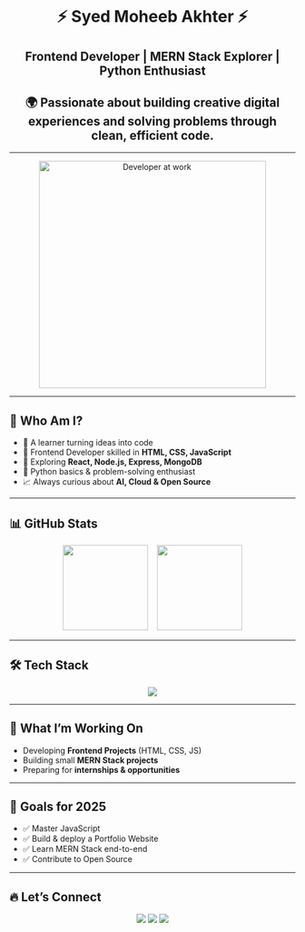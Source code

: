 <h1 align="center">⚡ Syed Moheeb Akhter ⚡</h1>

<h2 align="center">Frontend Developer | MERN Stack Explorer | Python Enthusiast</h2>

<h2 align="center">🌍 Passionate about building creative digital experiences and solving problems through clean, efficient code.</h2>


---

<p align="center">
  <img src="https://raw.githubusercontent.com/abhisheknaiidu/abhisheknaiidu/master/code.gif" width="400" alt="Developer at work"/>
</p>


---

## 🤔 Who Am I?  
- 🚀 A learner turning ideas into code  
- 🎨 Frontend Developer skilled in **HTML, CSS, JavaScript**  
- 🌱 Exploring **React, Node.js, Express, MongoDB**  
- 🐍 Python basics & problem-solving enthusiast  
- 📈 Always curious about **AI, Cloud & Open Source**  

---

## 📊 GitHub Stats  
<p align="center">
  <img src="https://github-readme-stats.vercel.app/api?username=moheebakhter&show_icons=true&theme=radical" height="150"/>
  &nbsp;&nbsp;
  <img src="https://github-readme-stats.vercel.app/api/top-langs/?username=moheebakhter&layout=compact&theme=radical" height="150"/>
</p>  

---

## 🛠️ Tech Stack  
<p align="center">
  <img src="https://skillicons.dev/icons?i=html,css,js,react,nodejs,express,mongodb,python,git,github" />
</p>

---

## 🌱 What I’m Working On  
- Developing **Frontend Projects** (HTML, CSS, JS)  
- Building small **MERN Stack projects**  
- Preparing for **internships & opportunities**  

---

## 🎯 Goals for 2025  
- ✅ Master JavaScript  
- ✅ Build & deploy a Portfolio Website  
- ✅ Learn MERN Stack end-to-end  
- ✅ Contribute to Open Source  

---

## 🔥 Let’s Connect  
<p align="center">
  <a href="https://github.com/moheebakhter"><img src="https://img.shields.io/badge/GitHub-333?style=for-the-badge&logo=github&logoColor=white" /></a>
  <a href="https://www.linkedin.com/in/syed-moheeb-akhter-2697a7221/"><img src="https://img.shields.io/badge/LinkedIn-0077b5?style=for-the-badge&logo=linkedin&logoColor=white" /></a>
  <a href="mailto:moheebsyed25@gmail.com"><img src="https://img.shields.io/badge/Email-D14836?style=for-the-badge&logo=gmail&logoColor=white" /></a>
</p>
